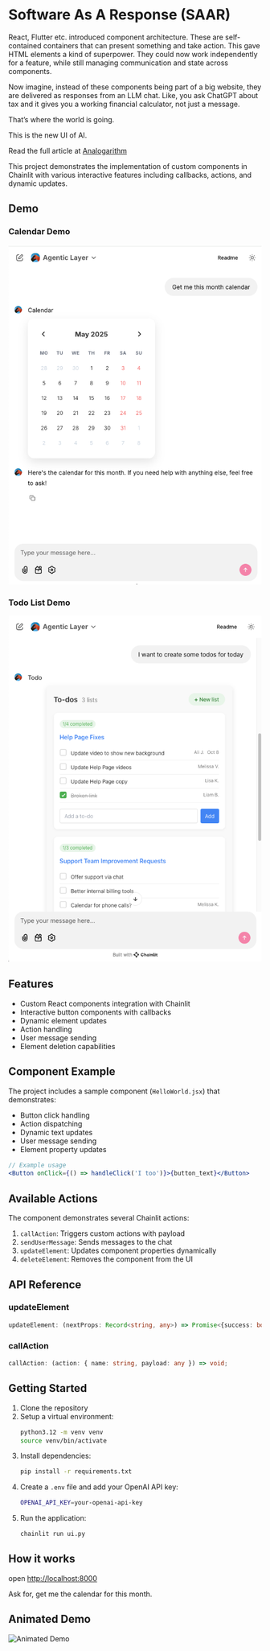 # Software As A Response (SAAR)

React, Flutter etc. introduced component architecture. These are self-contained containers that can present something and take action. This gave HTML elements a kind of superpower. They could now work independently for a feature, while still managing communication and state across components.

Now imagine, instead of these components being part of a big website, they are delivered as responses from an LLM chat. Like, you ask ChatGPT about tax and it gives you a working financial calculator, not just a message.

That’s where the world is going.

This is the new UI of AI.

Read the full article at  [Analogarithm](https://analogarithm.com/software-as-a-response-saar-the-ui-of-ai-57933c454c13) 

This project demonstrates the implementation of custom components in Chainlit with various interactive features including callbacks, actions, and dynamic updates.

## Demo

### Calendar Demo

![Calendar Demo](demo1.png)

### Todo List Demo

![Todo List Demo](demo2.png)


## Features

- Custom React components integration with Chainlit
- Interactive button components with callbacks
- Dynamic element updates
- Action handling
- User message sending
- Element deletion capabilities

## Component Example

The project includes a sample component (`HelloWorld.jsx`) that demonstrates:

- Button click handling
- Action dispatching
- Dynamic text updates
- User message sending
- Element property updates

```jsx
// Example usage
<Button onClick={() => handleClick('I too')}>{button_text}</Button>
```

## Available Actions

The component demonstrates several Chainlit actions:

1. `callAction`: Triggers custom actions with payload
2. `sendUserMessage`: Sends messages to the chat
3. `updateElement`: Updates component properties dynamically
4. `deleteElement`: Removes the component from the UI

## API Reference

### updateElement
```typescript
updateElement: (nextProps: Record<string, any>) => Promise<{success: boolean}>;
```

### callAction
```typescript
callAction: (action: { name: string, payload: any }) => void;
```

## Getting Started

1. Clone the repository
2. Setup a virtual environment:
   ```bash
   python3.12 -m venv venv
   source venv/bin/activate
   ```
3. Install dependencies:
   ```bash
   pip install -r requirements.txt
   
4. Create a `.env` file and add your OpenAI API key:
   ```bash
   OPENAI_API_KEY=your-openai-api-key
   ```
5. Run the application:
   ```bash
   chainlit run ui.py
   ```

## How it works
open [http://localhost:8000](http://localhost:8000)

Ask for, get me the calendar for this month. 

## Animated Demo

![Animated Demo](UIofAI.gif)